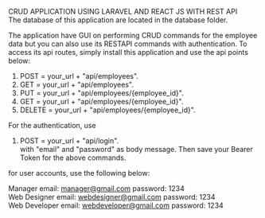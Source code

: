 CRUD APPLICATION USING LARAVEL AND REACT JS WITH REST API
<br>
The database of this application are located in the database folder.
<br>

The application have GUI on performing CRUD commands for the employee data but you can also use its RESTAPI commands with authentication. To access its api routes, simply install this application and use the api points below:

1. POST = your_url + "api/employees".<br>
2. GET = your_url + "api/employees".<br>
3. PUT = your_url + "api/employees/{employee_id}".<br>
4. GET = your_url + "api/employees/{employee_id}".<br>
4. DELETE = your_url + "api/employees/{employee_id}".<br>

For the authentication, use

1. POST = your_url + "api/login".<br>
with "email" and "password" as body message. Then save your Bearer Token for the above commands.

for user accounts, use the following below:

Manager
email: manager@gmail.com
password: 1234
<br>
Web Designer
email: webdesigner@gmail.com
password: 1234
<br>
Web Developer
email: webdeveloper@gmail.com
password: 1234


